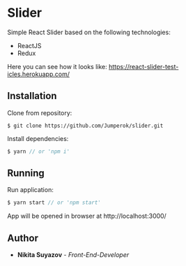 # Slider

Simple React Slider based on the following technologies:
* ReactJS
* Redux

Here you can see how it looks like: https://react-slider-test-icles.herokuapp.com/

## Installation
Clone from repository:
```
$ git clone https://github.com/Jumperok/slider.git
```
Install dependencies:
```js
$ yarn // or 'npm i'
```
## Running
Run application:
```js
$ yarn start // or 'npm start'
```
App will be opened in browser at http://localhost:3000/
## Author

* **Nikita Suyazov** - *Front-End-Developer*
